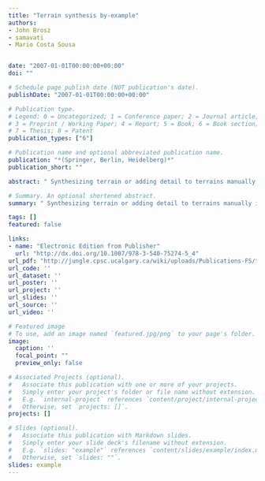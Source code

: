 ```yaml
---
title: "Terrain synthesis by-example"
authors:
- John Brosz
- samavati
- Mario Costa Sousa


date: "2007-01-01T00:00:00+00:00"
doi: ""

# Schedule page publish date (NOT publication's date).
publishDate: "2007-01-01T00:00:00+00:00"

# Publication type.
# Legend: 0 = Uncategorized; 1 = Conference paper; 2 = Journal article;
# 3 = Preprint / Working Paper; 4 = Report; 5 = Book; 6 = Book section;
# 7 = Thesis; 8 = Patent
publication_types: ["6"]

# Publication name and optional abbreviated publication name.
publication: "*(Springer, Berlin, Heidelberg)*"
publication_short: ""

abstract: " Synthesizing terrain or adding detail to terrains manually is a long and tedious process. With procedural synthesis methods this process is faster but more difficult to control. This paper presents a new technique of terrain synthesis that uses an existing terrain to synthesize new terrain. To do this we use multi-resolution analysis to extract the high-resolution details from existing models and apply them to increase the resolution of terrain. Our synthesized terrains are more heterogeneous than procedural results, are superior to terrains created by texture transfer, and retain the large-scale characteristics of the original terrain."

# Summary. An optional shortened abstract.
summary: " Synthesizing terrain or adding detail to terrains manually is a long and tedious process. With procedural synthesis methods this process is faster but more difficult to control. This paper presents a new technique of terrain synthesis that uses an existing terrain to synthesize new terrain. To do this we use multi-resolution analysis to extract the high-resolution details from existing models and apply them to increase the resolution of terrain. Our synthesized terrains are more heterogeneous t..."

tags: []
featured: false

links:
- name: "Electronic Edition from Publisher"
  url: "http://dx.doi.org/10.1007/978-3-540-75274-5_4"
url_pdf: "http://jungle.cpsc.ucalgary.ca/wiki/uploads/Publications-FS/terrain-by-example-ccis2007-brosz.pdf"
url_code: ''
url_dataset: ''
url_poster: ''
url_project: ''
url_slides: ''
url_source: ''
url_video: ''

# Featured image
# To use, add an image named `featured.jpg/png` to your page's folder. 
image:
  caption: ''
  focal_point: ""
  preview_only: false

# Associated Projects (optional).
#   Associate this publication with one or more of your projects.
#   Simply enter your project's folder or file name without extension.
#   E.g. `internal-project` references `content/project/internal-project/index.md`.
#   Otherwise, set `projects: []`.
projects: []

# Slides (optional).
#   Associate this publication with Markdown slides.
#   Simply enter your slide deck's filename without extension.
#   E.g. `slides: "example"` references `content/slides/example/index.md`.
#   Otherwise, set `slides: ""`.
slides: example
---
```

